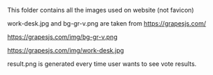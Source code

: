 This folder contains all the images used on website (not favicon)

work-desk.jpg and bg-gr-v.png are taken from https://grapesjs.com/

https://grapesjs.com/img/bg-gr-v.png

https://grapesjs.com/img/work-desk.jpg

result.png is generated every time user wants to see vote results.